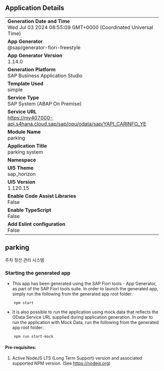 ## Application Details
|               |
| ------------- |
|**Generation Date and Time**<br>Wed Jul 03 2024 08:55:09 GMT+0000 (Coordinated Universal Time)|
|**App Generator**<br>@sap/generator-fiori-freestyle|
|**App Generator Version**<br>1.14.0|
|**Generation Platform**<br>SAP Business Application Studio|
|**Template Used**<br>simple|
|**Service Type**<br>SAP System (ABAP On Premise)|
|**Service URL**<br>https://my407000-api.s4hana.cloud.sap/sap/opu/odata/sap/YAPI_CARINFO_YE
|**Module Name**<br>parking|
|**Application Title**<br>parking system|
|**Namespace**<br>|
|**UI5 Theme**<br>sap_horizon|
|**UI5 Version**<br>1.120.15|
|**Enable Code Assist Libraries**<br>False|
|**Enable TypeScript**<br>False|
|**Add Eslint configuration**<br>False|

## parking

주차 정산 관리 시스템

### Starting the generated app

-   This app has been generated using the SAP Fiori tools - App Generator, as part of the SAP Fiori tools suite.  In order to launch the generated app, simply run the following from the generated app root folder:

```
    npm start
```

- It is also possible to run the application using mock data that reflects the OData Service URL supplied during application generation.  In order to run the application with Mock Data, run the following from the generated app root folder:

```
    npm run start-mock
```

#### Pre-requisites:

1. Active NodeJS LTS (Long Term Support) version and associated supported NPM version.  (See https://nodejs.org)


